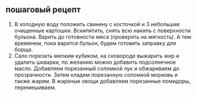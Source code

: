 ## пошаговый рецепт
1. В холодную воду положить свинину с косточкой и 3 небольшие очищенные картошки. Вскипятить, снять всю накипь с поверхности бульона. Варить до готовности мяса (проверять на мягкость). А тем временем, пока варится бульон, будем готовить заправку для борща.
2. Сало порезать мелким кубиком, на сковороде выжарить жир и удалить шкварки, по желанию можно добавить подсолнечное масло. Добавляем порезанный соломкой лук и обжариваем до прозрачности. Затем кладем порезанную соломкой морковь и также жарим. В жареные овощи добавляем порезанные помидоры, перемешиваем.
